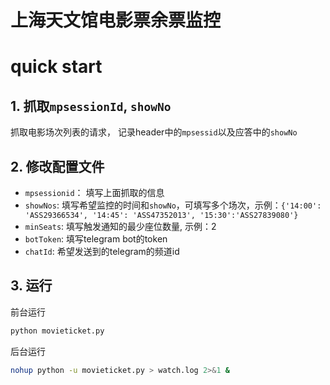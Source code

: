 # 上海天文馆电影票余票监控

# quick start

## 1. 抓取`mpsessionId`, `showNo`
    
抓取电影场次列表的请求， 记录header中的`mpsessid`以及应答中的`showNo`

## 2. 修改配置文件

- `mpsessionid`： 填写上面抓取的信息
- `showNos`: 填写希望监控的时间和`showNo`，可填写多个场次，示例：`{'14:00': 'ASS29366534', '14:45': 'ASS47352013', '15:30':'ASS27839080'}`
- `minSeats`: 填写触发通知的最少座位数量, 示例：2
- `botToken`: 填写telegram bot的token
- `chatId`: 希望发送到的telegram的频道id

## 3. 运行

前台运行

```bash
python movieticket.py
```
后台运行
```bash
nohup python -u movieticket.py > watch.log 2>&1 &
```
